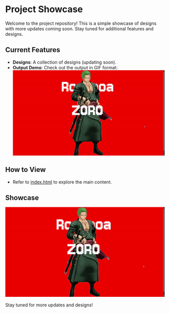 # Project Showcase

Welcome to the project repository! This is a simple showcase of designs with more updates coming soon. Stay tuned for additional features and designs.

## Current Features
- **Designs**: A collection of designs (updating soon).
- **Output Demo**: Check out the output in GIF format: ![Output GIF](./indexoutput.gif)

## How to View
- Refer to [index.html](./index.html) to explore the main content.

## Showcase
![Output Preview](./indexoutput.gif)

Stay tuned for more updates and designs!
